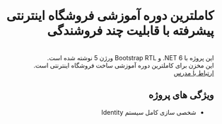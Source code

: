 <div dir="rtl">

  <br>
  <h1>کاملترین دوره آموزشی فروشگاه اینترنتی پیشرفته با قابلیت چند فروشندگی</h1>
  <br>
  این پروژه با NET 6. و Bootstrap RTL ورژن 5 نوشته شده است.
  <br>
  این مخزن برای کاملترین دوره آموزشی ساخت فروشگاه اینترنتی است.
  <br>
  <a href="https://instagram.com/payam_shariatii">ارتباط با مدرس</a>
  <h2>ویژگی های پروژه</h2>
  <ul>
    <li>شخصی سازی کامل سیستم Identity</li>
  </ul>

</div>
